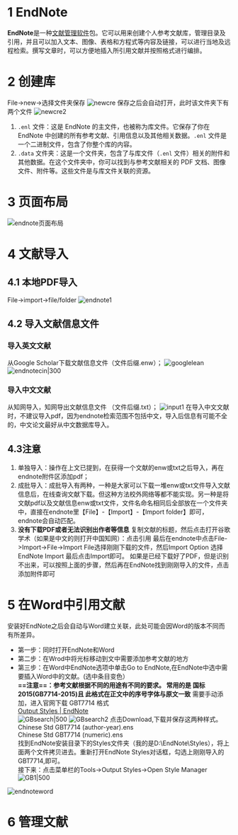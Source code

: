 # 1 EndNote

**EndNote**是一种[文献管理软件](https://zh.wikipedia.org/wiki/%E6%96%87%E7%8C%AE%E7%AE%A1%E7%90%86%E8%BD%AF%E4%BB%B6 "文献管理软件")包。它可以用来创建个人参考文献库，管理目录及引用，并且可以加入文本、图像、表格和方程式等内容及链接，可以进行当地及远程检索。撰写文章时，可以方便地插入所引用文献并按照格式进行编排。
# 2 创建库
File->new->选择文件夹保存
![newcre](img/newcre.png)
保存之后会自动打开，此时该文件夹下有两个文件
![newcre2](img/newcre2.png)
1. `.enl` 文件：这是 EndNote 的主文件，也被称为库文件。它保存了你在 EndNote 中创建的所有参考文献、引用信息以及其他相关数据。`.enl` 文件是一个二进制文件，包含了你整个库的内容。  
2. `.data` 文件夹：这是一个文件夹，包含了与库文件（`.enl` 文件）相关的附件和其他数据。在这个文件夹中，你可以找到与参考文献相关的 PDF 文档、图像文件、附件等。这些文件是与库文件关联的资源。  
# 3 页面布局
![endnote页面布局](img/endnote.png)
# 4 文献导入

## 4.1 本地PDF导入
File->import->file/folder
![endnote1](img/endnote1.png)

## 4.2 导入文献信息文件
###  导入英文文献
从Google Scholar下载文献信息文件（文件后缀.enw）；
![googlelean](img/googlelean.png)
![endnotecin|300](img/endnotecin.png)
###  导入中文文献
从知网导入，知网导出文献信息文件 （文件后缀.txt）；
![input1](img/input1.png)
在导入中文文献时，不建议导入pdf，因为endnote检索范围不包括中文，导入后信息有可能不全的，中文论文最好从中文数据库导入。
##  4.3注意
1. 单独导入：操作在上文已提到，在获得一个文献的enw或txt之后导入，再在endnote附件区添加pdf；
2. 成批导入：成批导入有两种，一种是大家可以下载一堆enw或txt文件导入文献信息后，在线查询文献下载。但这种方法校外网络等都不能实现。另一种是将文献pdf以及文献信息enw或txt文件，文件名命名相同后全部放在一个文件夹中，直接在endnote里【File】-【Import】-【Import folder】即可，endnote会自动匹配。
3. **没有下载PDF或者无法识别出作者等信息**
	复制文献的标题，然后点击打开谷歌学术（如果是中文的则打开中国知网）：点击引用
	最后在endnote中点击File->Import->File->Import File选择刚刚下载的文件，然后Import Option 选择EndNote Import 最后点击Import即可。
	如果是已经下载好了PDF，但是识别不出来，可以按照上面的步骤，然后再在EndNote找到刚刚导入的文件，点击添加附件即可

# 5 在Word中引用文献
安装好EndNote之后会自动与Word建立关联，此处可能会因Word的版本不同而有所差异。  
- 第一步：同时打开EndNote和Word  
- 第二步：在Wrod中将光标移动到文中需要添加参考文献的地方  
- 第三步：在Word中EndNote选项中单击Go to EndNote,在EndNote中选中需要插入Word中的文献。(选中条目变色）   
**==注意==：参考文献根据不同的用途有不同的要求。
常用的是 国标2015(GB7714-2015)且 此格式在正文中的序号字体与原文一致**
需要手动添加，进入官网下载 GBT7714 格式  
[Output Styles | EndNote](https://endnote.com/downloads/styles/)  
![GBsearch|500](img/GBsearch.png)
![GBsearch2](img/GBsearch2.png)
点击Download,下载并保存这两种样式。  
Chinese Std GBT7714 (author-year).ens    
Chinese Std GBT7714 (numeric).ens    
找到EndNote安装目录下的Styles文件夹（我的是D:\EndNote\Styles），将上面两个文件拷贝进去。重新打开EndNote Styles对话框，勾选上刚刚导入的GBT7714,即可。    
接下来：点击菜单栏的Tools->Output Styles->Open Style Manager    
![GB1|500](img/GB1.png)

![endnoteword](img/endnoteword.png)

# 6 管理文献
